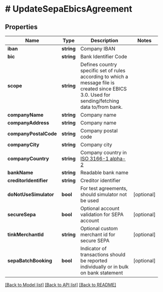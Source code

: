 # # UpdateSepaEbicsAgreement

## Properties

Name | Type | Description | Notes
------------ | ------------- | ------------- | -------------
**iban** | **string** | Company IBAN |
**bic** | **string** | Bank Identifier Code |
**scope** | **string** | Defines country specific set of rules according to which a message file is created since EBICS 3.0. Used for sending/fetching data to/from bank. |
**companyName** | **string** | Company name |
**companyAddress** | **string** | Company name |
**companyPostalCode** | **string** | Company postal code |
**companyCity** | **string** | Company city |
**companyCountry** | **string** | Company country in [ISO 3166-1 alpha-2](http://en.wikipedia.org/wiki/ISO_3166-1_alpha-2) |
**bankName** | **string** | Readable bank name |
**creditorIdentifier** | **string** | Creditor identifier |
**doNotUseSimulator** | **bool** | For test agreements, should simulator not be used | [optional]
**secureSepa** | **bool** | Optional account validation for SEPA account | [optional]
**tinkMerchantId** | **string** | Optional custom merchant id for secure SEPA | [optional]
**sepaBatchBooking** | **bool** | Indicator of transactions should be reported individually or in bulk on bank statement | [optional]

[[Back to Model list]](../../README.md#models) [[Back to API list]](../../README.md#endpoints) [[Back to README]](../../README.md)
